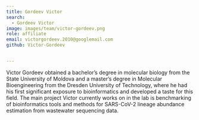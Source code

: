```yaml
---
title: Gordeev Victor
search:
  - Gordeev Victor
image: images/team/victor-gordeev.png
role: affiliate
email: victorgordeev.2010@googlemail.com
github: Victor-Gordeev 


---
```


Victor Gordeev obtained a bachelor’s degree in molecular biology from the State University of Moldova and a master’s degree in Molecular Bioengineering from the Dresden University of Technology, where he had his first significant exposure to bioinformatics and developed a taste for this field. The main project Victor currently works on in the lab is benchmarking of bioinformatics tools and methods for SARS-CoV-2 lineage abundance estimation from wastewater sequencing data.
